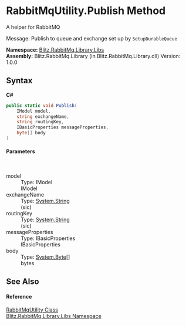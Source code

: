 # RabbitMqUtility.Publish Method 
A helper for RabbitMQ 

Message: Publish to queue and exchange set up by `SetupDurableQueue`

**Namespace:**&nbsp;<a href="2f73640b-4d66-6806-50a9-fe8154d67729.md">Blitz.RabbitMq.Library.Libs</a><br />**Assembly:**&nbsp;Blitz.RabbitMq.Library (in Blitz.RabbitMq.Library.dll) Version: 1.0.0

## Syntax

**C#**<br />
``` C#
public static void Publish(
	IModel model,
	string exchangeName,
	string routingKey,
	IBasicProperties messageProperties,
	byte[] body
)
```


#### Parameters
&nbsp;<dl><dt>model</dt><dd>Type: IModel<br />IModel</dd><dt>exchangeName</dt><dd>Type: <a href="https://docs.microsoft.com/dotnet/api/system.string" target="_blank">System.String</a><br />(sic)</dd><dt>routingKey</dt><dd>Type: <a href="https://docs.microsoft.com/dotnet/api/system.string" target="_blank">System.String</a><br />(sic)</dd><dt>messageProperties</dt><dd>Type: IBasicProperties<br />IBasicProperties</dd><dt>body</dt><dd>Type: <a href="https://docs.microsoft.com/dotnet/api/system.byte" target="_blank">System.Byte</a>[]<br />bytes</dd></dl>

## See Also


#### Reference
<a href="77bd9b3a-51ee-2ae4-1600-194e25b1c020.md">RabbitMqUtility Class</a><br /><a href="2f73640b-4d66-6806-50a9-fe8154d67729.md">Blitz.RabbitMq.Library.Libs Namespace</a><br />